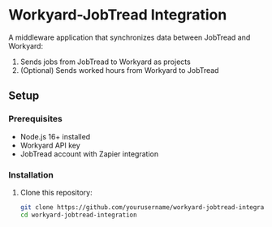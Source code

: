# Workyard-JobTread Integration

A middleware application that synchronizes data between JobTread and Workyard:

1. Sends jobs from JobTread to Workyard as projects
2. (Optional) Sends worked hours from Workyard to JobTread

## Setup

### Prerequisites

- Node.js 16+ installed
- Workyard API key
- JobTread account with Zapier integration

### Installation

1. Clone this repository:
   ```bash
   git clone https://github.com/yourusername/workyard-jobtread-integration.git
   cd workyard-jobtread-integration
